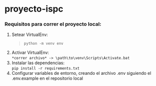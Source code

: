 # proyecto-ispc

### Requisitos para correr el proyecto local:

1. Setear VirtualEnv:<br>
   > `python -m venv env`
2. Activar VirtualEnv:<br>`*correr archivo* -> \path\to\venv\Scripts\Activate.bat`
3. Instalar las dependencias:<br>`pip install -r requirements.txt`
4. Configurar variables de entorno, creando el archivo .env siguiendo el .env.example en el repositorio local
